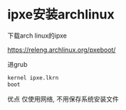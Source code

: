 # ipxe安装archlinux



下载arch linux的ipxe

https://releng.archlinux.org/pxeboot/

进grub

```bash
kernel ipxe.lkrn
boot
```


优点 仅使用网络, 不用保存系统安装文件
